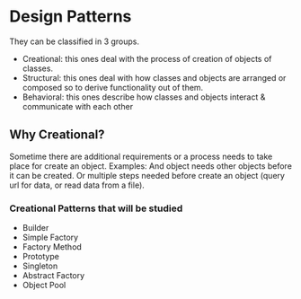 # Design Patterns

They can be classified in 3 groups.
- Creational: this ones deal with the process of creation of objects of classes.
- Structural: this ones deal with how classes and objects are arranged or composed so to derive functionality out of them.
- Behavioral: this ones describe how classes and objects interact & communicate with each other

## Why Creational?

Sometime there are additional requirements or a process needs to take place for create an object.
Examples: And object needs other objects before it can be created. Or multiple steps needed before create an object (query url for data, or read data from a file).

### Creational Patterns that will be studied

- Builder
- Simple Factory
- Factory Method
- Prototype
- Singleton
- Abstract Factory
- Object Pool
